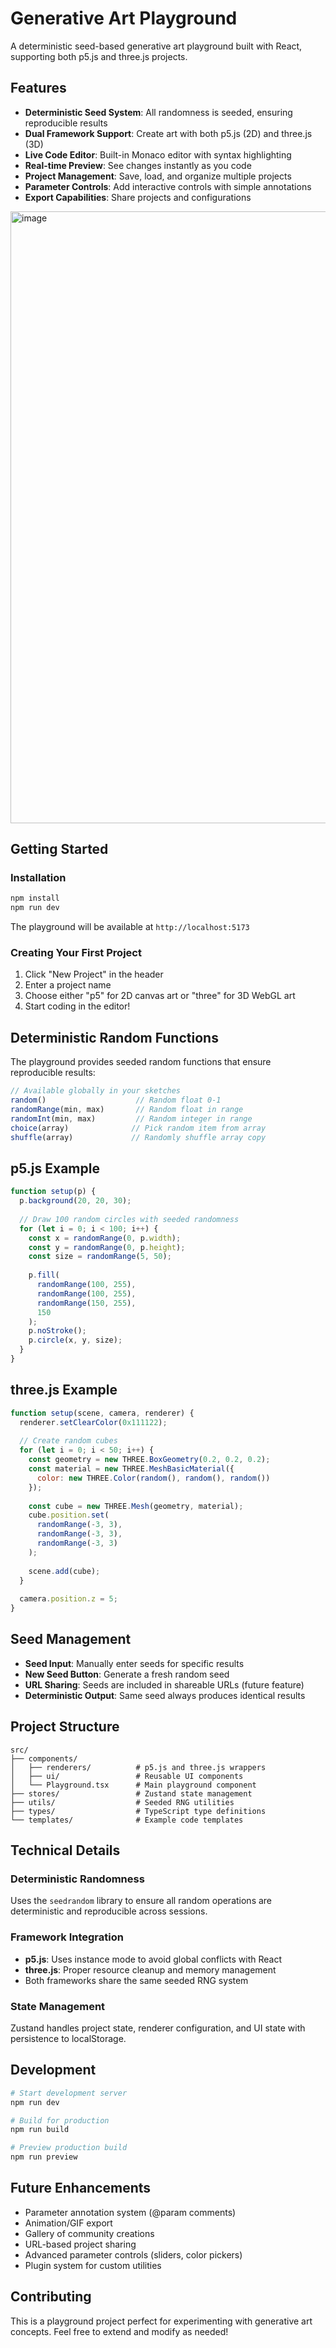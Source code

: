 # Generative Art Playground

A deterministic seed-based generative art playground built with React, supporting both p5.js and three.js projects.

## Features

- **Deterministic Seed System**: All randomness is seeded, ensuring reproducible results
- **Dual Framework Support**: Create art with both p5.js (2D) and three.js (3D)
- **Live Code Editor**: Built-in Monaco editor with syntax highlighting
- **Real-time Preview**: See changes instantly as you code
- **Project Management**: Save, load, and organize multiple projects
- **Parameter Controls**: Add interactive controls with simple annotations
- **Export Capabilities**: Share projects and configurations

<img width="1905" height="979" alt="image" src="https://github.com/user-attachments/assets/7c59922b-9c99-4a77-bb07-100c777b2db0" />

## Getting Started

### Installation

```bash
npm install
npm run dev
```

The playground will be available at `http://localhost:5173`

### Creating Your First Project

1. Click "New Project" in the header
2. Enter a project name
3. Choose either "p5" for 2D canvas art or "three" for 3D WebGL art
4. Start coding in the editor!

## Deterministic Random Functions

The playground provides seeded random functions that ensure reproducible results:

```javascript
// Available globally in your sketches
random()                    // Random float 0-1
randomRange(min, max)       // Random float in range
randomInt(min, max)         // Random integer in range
choice(array)              // Pick random item from array
shuffle(array)             // Randomly shuffle array copy
```

## p5.js Example

```javascript
function setup(p) {
  p.background(20, 20, 30);
  
  // Draw 100 random circles with seeded randomness
  for (let i = 0; i < 100; i++) {
    const x = randomRange(0, p.width);
    const y = randomRange(0, p.height);
    const size = randomRange(5, 50);
    
    p.fill(
      randomRange(100, 255),
      randomRange(100, 255), 
      randomRange(150, 255),
      150
    );
    p.noStroke();
    p.circle(x, y, size);
  }
}
```

## three.js Example

```javascript
function setup(scene, camera, renderer) {
  renderer.setClearColor(0x111122);
  
  // Create random cubes
  for (let i = 0; i < 50; i++) {
    const geometry = new THREE.BoxGeometry(0.2, 0.2, 0.2);
    const material = new THREE.MeshBasicMaterial({
      color: new THREE.Color(random(), random(), random())
    });
    
    const cube = new THREE.Mesh(geometry, material);
    cube.position.set(
      randomRange(-3, 3),
      randomRange(-3, 3),
      randomRange(-3, 3)
    );
    
    scene.add(cube);
  }
  
  camera.position.z = 5;
}
```

## Seed Management

- **Seed Input**: Manually enter seeds for specific results
- **New Seed Button**: Generate a fresh random seed
- **URL Sharing**: Seeds are included in shareable URLs (future feature)
- **Deterministic Output**: Same seed always produces identical results

## Project Structure

```
src/
├── components/
│   ├── renderers/          # p5.js and three.js wrappers
│   ├── ui/                 # Reusable UI components
│   └── Playground.tsx      # Main playground component
├── stores/                 # Zustand state management
├── utils/                  # Seeded RNG utilities
├── types/                  # TypeScript type definitions
└── templates/              # Example code templates
```

## Technical Details

### Deterministic Randomness
Uses the `seedrandom` library to ensure all random operations are deterministic and reproducible across sessions.

### Framework Integration
- **p5.js**: Uses instance mode to avoid global conflicts with React
- **three.js**: Proper resource cleanup and memory management
- Both frameworks share the same seeded RNG system

### State Management
Zustand handles project state, renderer configuration, and UI state with persistence to localStorage.

## Development

```bash
# Start development server
npm run dev

# Build for production
npm run build

# Preview production build
npm run preview
```

## Future Enhancements

- Parameter annotation system (@param comments)
- Animation/GIF export
- Gallery of community creations
- URL-based project sharing
- Advanced parameter controls (sliders, color pickers)
- Plugin system for custom utilities

## Contributing

This is a playground project perfect for experimenting with generative art concepts. Feel free to extend and modify as needed!
